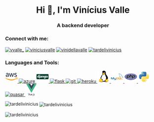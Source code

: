 <h1 align="center">Hi 👋, I'm Vinícius Valle</h1>
<h3 align="center">A backend developer</h3>

<h3 align="left">Connect with me:</h3>
<p align="left">
<a href="https://twitter.com/vvalle_" target="blank"><img align="center" src="https://cdn.jsdelivr.net/npm/simple-icons@3.0.1/icons/twitter.svg" alt="vvalle_" height="30" width="40" /></a>
<a href="https://linkedin.com/in/viniciusvalle" target="blank"><img align="center" src="https://cdn.jsdelivr.net/npm/simple-icons@3.0.1/icons/linkedin.svg" alt="viniciusvalle" height="30" width="40" /></a>
<a href="https://instagram.com/vinidellavalle" target="blank"><img align="center" src="https://cdn.jsdelivr.net/npm/simple-icons@3.0.1/icons/instagram.svg" alt="vinidellavalle" height="30" width="40" /></a>
<a href="https://tardelivinicius.medium.com" target="blank"><img align="center" src="https://cdn.jsdelivr.net/npm/simple-icons@3.0.1/icons/medium.svg" alt="tardelivinicius" height="30" width="40" /></a>
</p>

<h3 align="left">Languages and Tools:</h3>
<p align="left"> <a href="https://aws.amazon.com" target="_blank"> <img src="https://raw.githubusercontent.com/devicons/devicon/master/icons/amazonwebservices/amazonwebservices-original-wordmark.svg" alt="aws" width="40" height="40"/> </a> <a href="https://azure.microsoft.com/en-in/" target="_blank"> <img src="https://www.vectorlogo.zone/logos/microsoft_azure/microsoft_azure-icon.svg" alt="azure" width="40" height="40"/> </a> <a href="https://www.djangoproject.com/" target="_blank"> <img src="https://raw.githubusercontent.com/devicons/devicon/master/icons/django/django-original.svg" alt="django" width="40" height="40"/> </a> <a href="https://flask.palletsprojects.com/" target="_blank"> <img src="https://www.vectorlogo.zone/logos/pocoo_flask/pocoo_flask-icon.svg" alt="flask" width="40" height="40"/> </a> <a href="https://git-scm.com/" target="_blank"> <img src="https://www.vectorlogo.zone/logos/git-scm/git-scm-icon.svg" alt="git" width="40" height="40"/> </a> <a href="https://heroku.com" target="_blank"> <img src="https://www.vectorlogo.zone/logos/heroku/heroku-icon.svg" alt="heroku" width="40" height="40"/> </a> <a href="https://www.linux.org/" target="_blank"> <img src="https://raw.githubusercontent.com/devicons/devicon/master/icons/linux/linux-original.svg" alt="linux" width="40" height="40"/> </a> <a href="https://www.mysql.com/" target="_blank"> <img src="https://raw.githubusercontent.com/devicons/devicon/master/icons/mysql/mysql-original-wordmark.svg" alt="mysql" width="40" height="40"/> </a> <a href="https://www.php.net" target="_blank"> <img src="https://raw.githubusercontent.com/devicons/devicon/master/icons/php/php-original.svg" alt="php" width="40" height="40"/> </a> <a href="https://www.python.org" target="_blank"> <img src="https://raw.githubusercontent.com/devicons/devicon/master/icons/python/python-original.svg" alt="python" width="40" height="40"/> </a> <a href="https://quasar.dev/" target="_blank"> <img src="https://cdn.quasar.dev/logo/svg/quasar-logo.svg" alt="quasar" width="40" height="40"/> </a> <a href="https://vuejs.org/" target="_blank"> <img src="https://raw.githubusercontent.com/devicons/devicon/master/icons/vuejs/vuejs-original-wordmark.svg" alt="vuejs" width="40" height="40"/> </a> </p>

<p><img align="left" src="https://github-readme-stats.vercel.app/api/top-langs?username=tardelivinicius&show_icons=true&locale=en&layout=compact" alt="tardelivinicius" /></p>

<p>&nbsp;<img align="center" src="https://github-readme-stats.vercel.app/api?username=tardelivinicius&show_icons=true&locale=en" alt="tardelivinicius" /></p>

<p><img align="center" src="https://github-readme-streak-stats.herokuapp.com/?user=tardelivinicius&" alt="tardelivinicius" /></p>
